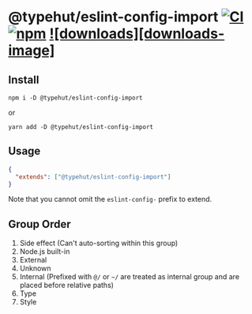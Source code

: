# @typehut/eslint-config-import [![CI][ci-image]][ci-url] [![npm][npm-image]][npm-url] [![downloads][downloads-image]][downloads-url]

[ci-image]: https://github.com/@typehut/eslint-config-import/actions/workflows/ci.yml/badge.svg?branch=main
[ci-url]: https://github.com/@typehut/eslint-config-import/actions/workflows/ci.yml
[npm-image]: https://img.shields.io/npm/v/@typehut/eslint-config-import.svg
[npm-url]: https://npmjs.org/package/@typehut/eslint-config-import
[downloads-url]: https://npmjs.org/package/@typehut/eslint-config-import

## Install

```shell
npm i -D @typehut/eslint-config-import
```

or

```shell
yarn add -D @typehut/eslint-config-import
```

## Usage

```json
{
  "extends": ["@typehut/eslint-config-import"]
}
```

Note that you cannot omit the `eslint-config-` prefix to extend.

## Group Order

1. Side effect (Can't auto-sorting within this group)
2. Node.js built-in
3. External
4. Unknown
5. Internal (Prefixed with `@/` or `~/` are treated as internal group and are placed before relative paths)
6. Type
7. Style
